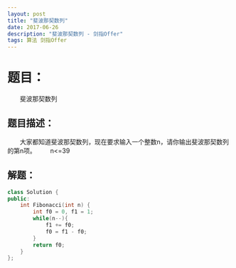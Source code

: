 ```yaml
---
layout: post
title: "斐波那契数列"
date: 2017-06-26
description: "斐波那契数列 - 剑指Offer"
tags: 算法 剑指Offer
---
```


# 题目：
　　斐波那契数列

## 题目描述：
　　大家都知道斐波那契数列，现在要求输入一个整数n，请你输出斐波那契数列的第n项。
　　n<=39

## 解题：
```c++
class Solution {
public:
    int Fibonacci(int n) {
        int f0 = 0, f1 = 1;
        while(n--){
            f1 += f0;
            f0 = f1 - f0;
        }
        return f0;
    }
};
```
